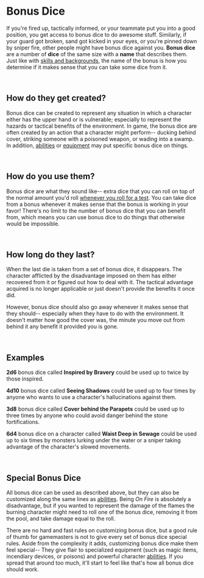 # Bonus Dice

If you're fired up, tactically informed, or your teammate put you into a good position, you get access to bonus dice to do awesome stuff. Similarly, if your guard got broken, sand got kicked in your eyes, or you're pinned down by sniper fire, other people might have bonus dice against you. **Bonus dice** are a number of **dice** of the same size with a **name** that describes them. Just like with [skills and backgrounds](../character/skills.md), the name of the bonus is how you determine if it makes sense that you can take some dice from it.

<br/>

## How do they get created?

Bonus dice can be created to represent any situation in which a character either has the upper hand or is vulnerable; especially to represent the hazards or tactical benefits of the environment. In game, the bonus dice are often created by an action that a character might perform-- ducking behind cover, striking someone with a poisoned weapon, or wading into a swamp. In addition, [abilities](../character/abilities.md) or [equipment](../character/equipment.md) may put specific bonus dice on things.

<br/>

## How do you use them?

Bonus dice are what they sound like-- extra dice that you can roll on top of the normal amount you'd roll [whenever you roll for a test](tests.md#Resolving-Tests). You can take dice from a bonus whenever it makes sense that the bonus is working in your favor! There's no limit to the number of bonus dice that you can benefit from, which means you can use bonus dice to do things that otherwise would be impossible.

<br/>

## How long do they last?

When the last die is taken from a set of bonus dice, it disappears. The character afflicted by the disadvantage imposed on them has either recovered from it or figured out how to deal with it. The tactical advantage acquired is no longer applicable or just doesn't provide the benefits it once did.

However, bonus dice should also go away whenever it makes sense that they should-- especially when they have to do with the environment. It doesn't matter how good the cover was, the minute you move out from behind it any benefit it provided you is gone.

<br/>

## Examples

**2d6** bonus dice called **Inspired by Bravery** could be used up to twice by those inspired.

**4d10** bonus dice called **Seeing Shadows** could be used up to four times by anyone who wants to use a character's hallucinations against them.

**3d8** bonus dice called **Cover behind the Parapets** could be used up to three times by anyone who could avoid danger behind the stone fortifications.

**6d4** bonus dice on a character called **Waist Deep in Sewage** could be used up to six times by monsters lurking under the water or a sniper taking advantage of the character's slowed movements.

<br/>

## Special Bonus Dice

All bonus dice can be used as described above, but they can also be customized along the same lines as [abilities](../character/abilities.md). Being _On Fire_ is absolutely a disadvantage, but if you wanted to represent the damage of the flames the burning character might need to roll one of the bonus dice, removing it from the pool, and take damage equal to the roll.

There are no hard and fast rules on customizing bonus dice, but a good rule of thumb for gamemasters is not to give every set of bonus dice special rules. Aside from the complexity it adds, customizing bonus dice make them feel special-- They give flair to specialized equipment (such as magic items, incendiary devices, or poisons) and powerful character [abilities](../character/abilities.md). If you spread that around too much, it'll start to feel like that's how all bonus dice should work.

<br/>